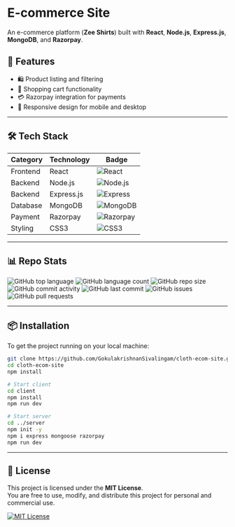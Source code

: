 # E-commerce Site

An e-commerce platform (**Zee Shirts**) built with **React**, **Node.js**, **Express.js**, **MongoDB**, and **Razorpay**.

## 🚀 Features

- 🛍️ Product listing and filtering  
- 🛒 Shopping cart functionality  
- 💳 Razorpay integration for payments  
- 📱 Responsive design for mobile and desktop  

---

## 🛠️ Tech Stack

| Category       | Technology     | Badge                                                                 |
|----------------|----------------|------------------------------------------------------------------------|
| Frontend       | React          | ![React](https://img.shields.io/badge/Frontend-React-61DAFB?logo=react&logoColor=white&style=for-the-badge) |
| Backend        | Node.js        | ![Node.js](https://img.shields.io/badge/Backend-Node.js-339933?logo=nodedotjs&logoColor=white&style=for-the-badge) |
| Backend        | Express.js     | ![Express](https://img.shields.io/badge/Backend-Express.js-000000?logo=express&logoColor=white&style=for-the-badge) |
| Database       | MongoDB        | ![MongoDB](https://img.shields.io/badge/Database-MongoDB-47A248?logo=mongodb&logoColor=white&style=for-the-badge) |
| Payment        | Razorpay       | ![Razorpay](https://img.shields.io/badge/Payment-Razorpay-02042B?logo=razorpay&logoColor=white&style=for-the-badge) |
| Styling        | CSS3           | ![CSS3](https://img.shields.io/badge/Style-CSS3-264DE4?logo=css3&logoColor=white&style=for-the-badge) |

---

## 📊 Repo Stats

![GitHub top language](https://img.shields.io/github/languages/top/GokulakrishnanSivalingam/cloth-ecom-site)
![GitHub language count](https://img.shields.io/github/languages/count/GokulakrishnanSivalingam/cloth-ecom-site)
![GitHub repo size](https://img.shields.io/github/repo-size/GokulakrishnanSivalingam/cloth-ecom-site)
![GitHub commit activity](https://img.shields.io/github/commit-activity/m/GokulakrishnanSivalingam/cloth-ecom-site)
![GitHub last commit](https://img.shields.io/github/last-commit/GokulakrishnanSivalingam/cloth-ecom-site)
![GitHub issues](https://img.shields.io/github/issues/GokulakrishnanSivalingam/cloth-ecom-site)
![GitHub pull requests](https://img.shields.io/github/issues-pr/GokulakrishnanSivalingam/cloth-ecom-site)

---

## 📦 Installation

To get the project running on your local machine:

```bash
git clone https://github.com/GokulakrishnanSivalingam/cloth-ecom-site.git
cd cloth-ecom-site
npm install

# Start client
cd client
npm install
npm run dev

# Start server
cd ../server
npm init -y
npm i express mongoose razorpay 
npm run dev
```

---

## 📄 License

This project is licensed under the **MIT License**.  
You are free to use, modify, and distribute this project for personal and commercial use.

[![MIT License](https://img.shields.io/badge/License-MIT-blue.svg)](https://opensource.org/licenses/MIT)
